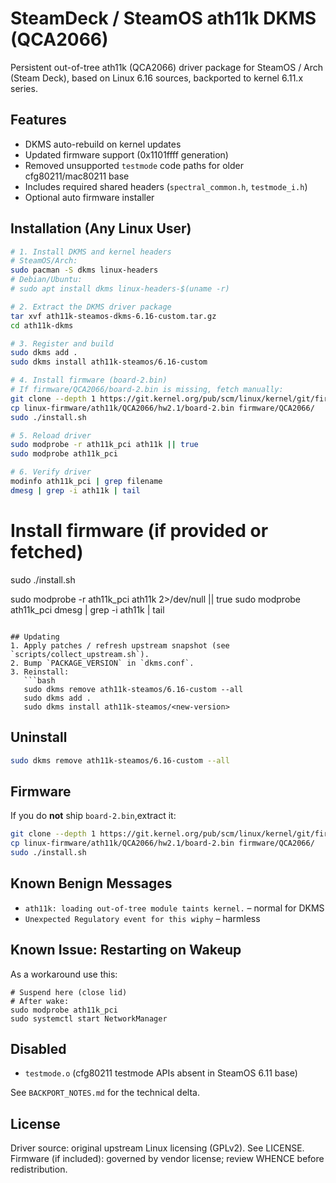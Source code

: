 # SteamDeck / SteamOS ath11k DKMS (QCA2066)

Persistent out-of-tree ath11k (QCA2066) driver package for SteamOS / Arch (Steam Deck), based on Linux 6.16 sources, backported to kernel 6.11.x series.

## Features
- DKMS auto-rebuild on kernel updates
- Updated firmware support (0x1101ffff generation)
- Removed unsupported `testmode` code paths for older cfg80211/mac80211 base
- Includes required shared headers (`spectral_common.h`, `testmode_i.h`)
- Optional auto firmware installer

## Installation (Any Linux User)

```bash
# 1. Install DKMS and kernel headers
# SteamOS/Arch:
sudo pacman -S dkms linux-headers
# Debian/Ubuntu:
# sudo apt install dkms linux-headers-$(uname -r)

# 2. Extract the DKMS driver package
tar xvf ath11k-steamos-dkms-6.16-custom.tar.gz
cd ath11k-dkms

# 3. Register and build
sudo dkms add .
sudo dkms install ath11k-steamos/6.16-custom

# 4. Install firmware (board-2.bin)
# If firmware/QCA2066/board-2.bin is missing, fetch manually:
git clone --depth 1 https://git.kernel.org/pub/scm/linux/kernel/git/firmware/linux-firmware.git
cp linux-firmware/ath11k/QCA2066/hw2.1/board-2.bin firmware/QCA2066/
sudo ./install.sh

# 5. Reload driver
sudo modprobe -r ath11k_pci ath11k || true
sudo modprobe ath11k_pci

# 6. Verify driver
modinfo ath11k_pci | grep filename
dmesg | grep -i ath11k | tail
```
# Install firmware (if provided or fetched)
sudo ./install.sh

sudo modprobe -r ath11k_pci ath11k 2>/dev/null || true
sudo modprobe ath11k_pci
dmesg | grep -i ath11k | tail
```

## Updating
1. Apply patches / refresh upstream snapshot (see `scripts/collect_upstream.sh`).
2. Bump `PACKAGE_VERSION` in `dkms.conf`.
3. Reinstall:
   ```bash
   sudo dkms remove ath11k-steamos/6.16-custom --all
   sudo dkms add .
   sudo dkms install ath11k-steamos/<new-version>
   ```

## Uninstall
```bash
sudo dkms remove ath11k-steamos/6.16-custom --all
```

## Firmware
If you do **not** ship `board-2.bin`,extract it:
```bash
git clone --depth 1 https://git.kernel.org/pub/scm/linux/kernel/git/firmware/linux-firmware.git
cp linux-firmware/ath11k/QCA2066/hw2.1/board-2.bin firmware/QCA2066/
sudo ./install.sh
```

## Known Benign Messages
- `ath11k: loading out-of-tree module taints kernel.` – normal for DKMS
- `Unexpected Regulatory event for this wiphy` – harmless

## Known Issue: Restarting on Wakeup
As a workaround use this:
```sudo modprobe -r ath11k_pci ath11k
# Suspend here (close lid)
# After wake:
sudo modprobe ath11k_pci
sudo systemctl start NetworkManager
```

## Disabled
- `testmode.o` (cfg80211 testmode APIs absent in SteamOS 6.11 base)

See `BACKPORT_NOTES.md` for the technical delta.


## License
Driver source: original upstream Linux licensing (GPLv2). See LICENSE.
Firmware (if included): governed by vendor license; review WHENCE before redistribution.

